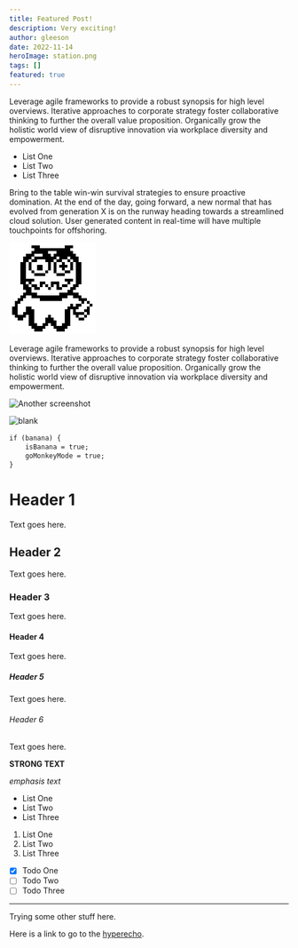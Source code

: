 ```yaml
---
title: Featured Post!
description: Very exciting!
author: gleeson
date: 2022-11-14
heroImage: station.png
tags: []
featured: true
---
```


Leverage agile frameworks to provide a robust synopsis for high level overviews. Iterative approaches to corporate strategy foster collaborative thinking to further the overall value proposition. Organically grow the holistic world view of disruptive innovation via workplace diversity and empowerment.

- List One
- List Two
- List Three

Bring to the table win-win survival strategies to ensure proactive domination. At the end of the day, going forward, a new normal that has evolved from generation X is on the runway heading towards a streamlined cloud solution. User generated content in real-time will have multiple touchpoints for offshoring.

![It's him, Glombis](/img/glombis.png "glombis")

Leverage agile frameworks to provide a robust synopsis for high level overviews. Iterative approaches to corporate strategy foster collaborative thinking to further the overall value proposition. Organically grow the holistic world view of disruptive innovation via workplace diversity and empowerment.

![Another screenshot](/img/hyperecho/PROMO_SCREENSHOT1.png "screenshot of HYPER//ECHO")

![blank](/img/hyperecho/PROMO_SCREENSHOT1.png "screenshot of HYPER//ECHO")

```gml
if (banana) {
	isBanana = true;
	goMonkeyMode = true;
}
```

# Header 1

Text goes here.

## Header 2

Text goes here.

### Header 3

Text goes here.

#### Header 4

Text goes here.

##### Header 5

Text goes here.

###### Header 6

Text goes here.

**STRONG TEXT**

*emphasis text*

- List One
- List Two
- List Three

1. List One
2. List Two
3. List Three


- [x] Todo One
- [ ] Todo Two
- [ ] Todo Three

---

Trying some other stuff here.

Here is a link to go to the [hyperecho](blog/hyperecho-editor).
